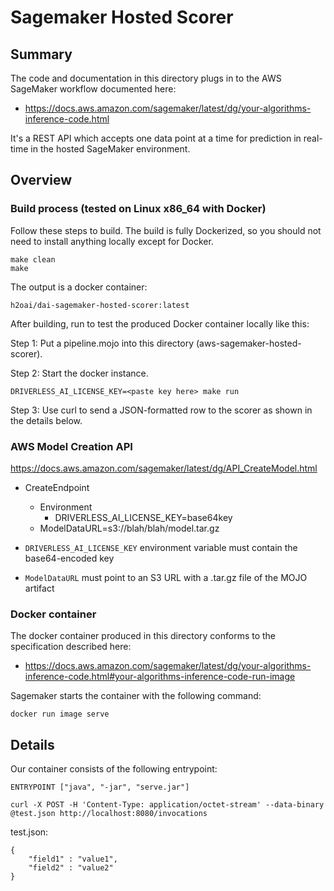 # Sagemaker Hosted Scorer


## Summary

The code and documentation in this directory plugs in to the AWS SageMaker workflow documented here:

* https://docs.aws.amazon.com/sagemaker/latest/dg/your-algorithms-inference-code.html

It's a REST API which accepts one data point at a time for prediction in real-time in the hosted SageMaker environment.


## Overview

### Build process (tested on Linux x86_64 with Docker)

Follow these steps to build.  The build is fully Dockerized, so you should not need to install anything locally except for Docker.

```
make clean
make
```

The output is a docker container:

`h2oai/dai-sagemaker-hosted-scorer:latest`

After building, run to test the produced Docker container locally like this:

Step 1:  Put a pipeline.mojo into this directory (aws-sagemaker-hosted-scorer).

Step 2:  Start the docker instance.

```
DRIVERLESS_AI_LICENSE_KEY=<paste key here> make run
```

Step 3:  Use curl to send a JSON-formatted row to the scorer as shown in the details below.


### AWS Model Creation API

https://docs.aws.amazon.com/sagemaker/latest/dg/API_CreateModel.html

* CreateEndpoint
	* Environment
		* DRIVERLESS\_AI\_LICENSE\_KEY=base64key
	* ModelDataURL=s3://blah/blah/model.tar.gz


* `DRIVERLESS_AI_LICENSE_KEY` environment variable must contain the base64-encoded key
* `ModelDataURL` must point to an S3 URL with a .tar.gz file of the MOJO artifact


### Docker container

The docker container produced in this directory conforms to the specification described here:

* https://docs.aws.amazon.com/sagemaker/latest/dg/your-algorithms-inference-code.html#your-algorithms-inference-code-run-image

Sagemaker starts the container with the following command:

```
docker run image serve
```

## Details

Our container consists of the following entrypoint:

```
ENTRYPOINT ["java", "-jar", "serve.jar"]
```

```
curl -X POST -H 'Content-Type: application/octet-stream' --data-binary @test.json http://localhost:8080/invocations
```

test.json:

```
{
    "field1" : "value1",
    "field2" : "value2"
}
```
